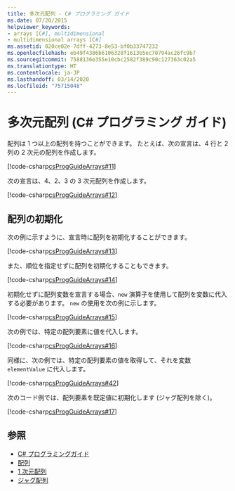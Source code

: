 ```yaml
---
title: 多次元配列 - C# プログラミング ガイド
ms.date: 07/20/2015
helpviewer_keywords:
- arrays [C#], multidimensional
- multidimensional arrays [C#]
ms.assetid: 020ce02e-7dff-4273-8e53-bf0b33747232
ms.openlocfilehash: eb49f4386b6106328f1613b5ec70794ac26fc9b7
ms.sourcegitcommit: 7588136e355e10cbc2582f389c90c127363c02a5
ms.translationtype: HT
ms.contentlocale: ja-JP
ms.lasthandoff: 03/14/2020
ms.locfileid: "75715048"
---
```

# <a name="multidimensional-arrays-c-programming-guide"></a>多次元配列 (C# プログラミング ガイド)

配列は 1 つ以上の配列を持つことができます。 たとえば、次の宣言は、4 行と 2 列の 2 次元の配列を作成します。  
  
 [!code-csharp[csProgGuideArrays#11](~/samples/snippets/csharp/VS_Snippets_VBCSharp/csProgGuideArrays/CS/Arrays.cs#11)]  
  
 次の宣言は、4、2、3 の 3 次元配列を作成します。  
  
 [!code-csharp[csProgGuideArrays#12](~/samples/snippets/csharp/VS_Snippets_VBCSharp/csProgGuideArrays/CS/Arrays.cs#12)]  
  
## <a name="array-initialization"></a>配列の初期化

 次の例に示すように、宣言時に配列を初期化することができます。  
  
 [!code-csharp[csProgGuideArrays#13](~/samples/snippets/csharp/VS_Snippets_VBCSharp/csProgGuideArrays/CS/Arrays.cs#13)]  
  
 また、順位を指定せずに配列を初期化することもできます。  
  
 [!code-csharp[csProgGuideArrays#14](~/samples/snippets/csharp/VS_Snippets_VBCSharp/csProgGuideArrays/CS/Arrays.cs#14)]  
  
 初期化せずに配列変数を宣言する場合、`new` 演算子を使用して配列を変数に代入する必要があります。 `new` の使用を次の例に示します。  
  
 [!code-csharp[csProgGuideArrays#15](~/samples/snippets/csharp/VS_Snippets_VBCSharp/csProgGuideArrays/CS/Arrays.cs#15)]  
  
 次の例では、特定の配列要素に値を代入します。  
  
 [!code-csharp[csProgGuideArrays#16](~/samples/snippets/csharp/VS_Snippets_VBCSharp/csProgGuideArrays/CS/Arrays.cs#16)]  
  
 同様に、次の例では、特定の配列要素の値を取得して、それを変数 `elementValue` に代入します。  
  
 [!code-csharp[csProgGuideArrays#42](~/samples/snippets/csharp/VS_Snippets_VBCSharp/csProgGuideArrays/CS/Arrays.cs#42)]  
  
 次のコード例では、配列要素を既定値に初期化します (ジャグ配列を除く)。  
  
 [!code-csharp[csProgGuideArrays#17](~/samples/snippets/csharp/VS_Snippets_VBCSharp/csProgGuideArrays/CS/Arrays.cs#17)]  
  
## <a name="see-also"></a>参照

- [C# プログラミングガイド](../index.md)
- [配列](./index.md)
- [1 次元配列](./single-dimensional-arrays.md)
- [ジャグ配列](./jagged-arrays.md)
